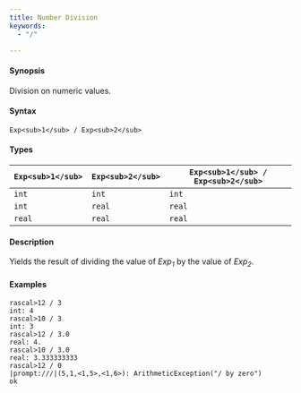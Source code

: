 ```yaml
---
title: Number Division
keywords:
  - "/"

---
```


#### Synopsis

Division on numeric values.

#### Syntax

`Exp<sub>1</sub> / Exp<sub>2</sub>`

#### Types


| `Exp<sub>1</sub>`  |  `Exp<sub>2</sub>` | `Exp<sub>1</sub> / Exp<sub>2</sub>`   |
| --- | --- | --- |
| `int`      |  `int`     | `int`                 |
| `int`      |  `real`    | `real`                |
| `real`     |  `real`    | `real`                |


#### Description

Yields the result of dividing the value of _Exp<sub>1</sub>_ by the value of _Exp<sub>2</sub>_.

#### Examples


```rascal-shell
rascal>12 / 3
int: 4
rascal>10 / 3
int: 3
rascal>12 / 3.0
real: 4.
rascal>10 / 3.0
real: 3.333333333
rascal>12 / 0
|prompt:///|(5,1,<1,5>,<1,6>): ArithmeticException("/ by zero")
ok
```


